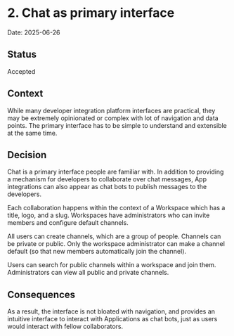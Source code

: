 # 2. Chat as primary interface

Date: 2025-06-26

## Status

Accepted

## Context

While many developer integration platform interfaces are practical, they may be extremely opinionated or complex with lot of navigation and data points. The primary interface has to be simple to understand and extensible at the same time.

## Decision

Chat is a primary interface people are familiar with. In addition to providing a mechanism for developers to collaborate over chat messages, App integrations can also appear as chat bots to publish messages to the developers.

Each collaboration happens within the context of a Workspace which has a title, logo, and a slug. Workspaces have administrators who can invite members and configure default channels.

All users can create channels, which are a group of people. Channels can be private or public. Only the workspace administrator can make a channel default (so that new members automatically join the channel).

Users can search for public channels within a workspace and join them. Administrators can view all public and private channels.

## Consequences

As a result, the interface is not bloated with navigation, and provides an intuitive interface to interact with Applications as chat bots, just as users would interact with fellow collaborators.
